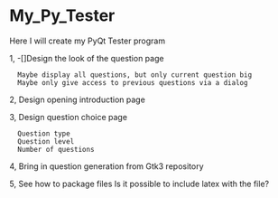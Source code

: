 # My_Py_Tester
Here I will create my PyQt Tester program

1,  -[]Design the look of the question page

      Maybe display all questions, but only current question big      
      Maybe only give access to previous questions via a dialog

2,  Design opening introduction page

3,  Design question choice page

      Question type
      Question level
      Number of questions

4,  Bring in question generation from Gtk3 repository

5,  See how to package files
      Is it possible to include latex with the file?
